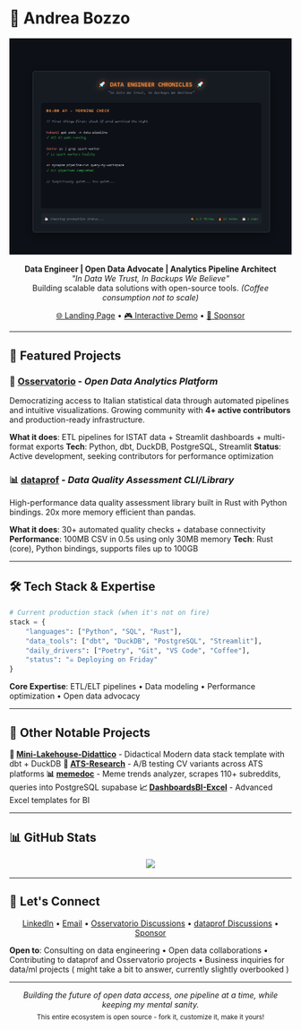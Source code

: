 # 👋 Andrea Bozzo

<div align="center">
  <picture>
    <source media="(prefers-color-scheme: dark)"
            srcset="./assets/animations/Animazione1.gif">
    <source media="(prefers-color-scheme: light)"
            srcset="./assets/animations/Animazione1.gif">
    <img alt="Data Engineer Chronicles - A day in the life"
         src="./assets/animations/Animazione1.gif"
         width="850">
  </picture>
</div>

<p align="center">
  <strong>Data Engineer | Open Data Advocate | Analytics Pipeline Architect</strong><br>
  <em>"In Data We Trust, In Backups We Believe"</em><br>
  Building scalable data solutions with open-source tools. <em>(Coffee consumption not to scale)</em>
</p>

<p align="center">
  <a href="https://andreabozzo.github.io/AndreaBozzo/">🌐 Landing Page</a> •
  <a href="https://andreabozzo.github.io/AndreaBozzo/assets/animations/data-engineer.html">🎮 Interactive Demo</a> •
  <a href="https://github.com/sponsors/AndreaBozzo">💎 Sponsor</a>
</p>

---


## 🚀 Featured Projects

### 🔭 [Osservatorio](https://github.com/AndreaBozzo/Osservatorio) - *Open Data Analytics Platform*

Democratizing access to Italian statistical data through automated pipelines and intuitive visualizations. Growing community with **4+ active contributors** and production-ready infrastructure.

**What it does**: ETL pipelines for ISTAT data + Streamlit dashboards + multi-format exports
**Tech**: Python, dbt, DuckDB, PostgreSQL, Streamlit
**Status**: Active development, seeking contributors for performance optimization

### 📊 [dataprof](https://github.com/AndreaBozzo/dataprof) - *Data Quality Assessment CLI/Library*

High-performance data quality assessment library built in Rust with Python bindings. 20x more memory efficient than pandas.

**What it does**: 30+ automated quality checks + database connectivity
**Performance**: 100MB CSV in 0.5s using only 30MB memory
**Tech**: Rust (core), Python bindings, supports files up to 100GB

---


## 🛠️ Tech Stack & Expertise

```python
# Current production stack (when it's not on fire)
stack = {
    "languages": ["Python", "SQL", "Rust"],
    "data_tools": ["dbt", "DuckDB", "PostgreSQL", "Streamlit"],
    "daily_drivers": ["Poetry", "Git", "VS Code", "Coffee"],
    "status": "☠️ Deploying on Friday"
}
```

**Core Expertise**: ETL/ELT pipelines • Data modeling • Performance optimization • Open data advocacy

---

## 📂 Other Notable Projects

**🧊 [Mini-Lakehouse-Didattico](https://github.com/AndreaBozzo/Mini-Lakehouse-Didattico)** - Didactical Modern data stack template with dbt + DuckDB
**🎯 [ATS-Research](https://github.com/AndreaBozzo/ATS-Research)** - A/B testing CV variants across ATS platforms
**📊 [memedoc](https://github.com/AndreaBozzo/memedoc)** - Meme trends analyzer, scrapes 110+ subreddits, queries into PostgreSQL supabase
**📈 [DashboardsBI-Excel](https://github.com/AndreaBozzo/DashboardsBI-Excel)** - Advanced Excel templates for BI

---

## 📊 GitHub Stats

<p align="center">
  <img src="https://github-readme-stats.vercel.app/api/top-langs/?username=AndreaBozzo&layout=compact&langs_count=6&theme=default"/>
</p>

---

## 🤝 Let's Connect

<p align="center">
  <a href="https://www.linkedin.com/in/andrea-bozzo-/">LinkedIn</a> •
  <a href="mailto:andreabozzo92@gmail.com">Email</a> •
  <a href="https://github.com/AndreaBozzo/Osservatorio/discussions">Osservatorio Discussions</a> •
  <a href="https://github.com/AndreaBozzo/dataprof/discussions">dataprof Discussions</a> •
  <a href="https://github.com/sponsors/AndreaBozzo">Sponsor</a>
</p>

**Open to**: Consulting on data engineering • Open data collaborations • Contributing to dataprof and Osservatorio projects • Business inquiries for data/ml projects ( might take a bit to answer, currently slightly overbooked )

---

<p align="center">
  <em>Building the future of open data access, one pipeline at a time, while keeping my mental sanity.</em><br>
  <sub>This entire ecosystem is open source - fork it, customize it, make it yours!</sub>
</p>

